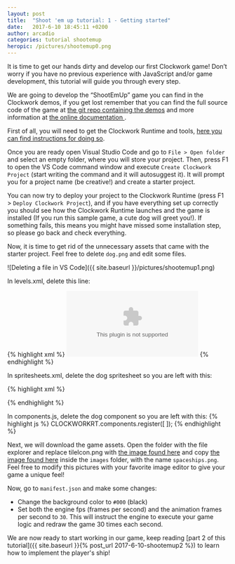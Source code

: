 ```yaml
---
layout: post
title:  "Shoot 'em up tutorial: 1 - Getting started"
date:   2017-6-10 18:45:11 +0200
author: arcadio
categories: tutorial shootemup
heropic: /pictures/shootemup0.png
---
```


It is time to get our hands dirty and develop our first Clockwork game! Don’t worry if you have no previous experience with JavaScript and/or game development, this tutorial will guide you through every step.

We are going to develop the “ShootEmUp” game you can find in the Clockwork demos, if you get lost remember that you can find the full source code of the game at [the git repo containing the demos](https://github.com/ClockworkDev/ClockworkDemos/tree/master/ShootEmUp) and more information at [the online documentation ](http://clockwork.js.org/documentation.html). 

First of all, you will need to get the Clockwork Runtime and tools, [here you can find instructions for doing so](http://clockwork.js.org/getstarted.html).

Once you are ready open Visual Studio Code and go to `File > Open folder` and select an empty folder, where you will store your project. Then, press F1 to open the VS Code command window and execute `Create Clockwork Project` (start writing the command and it will autosuggest it). It will prompt you for a project name (be creative!) and create a starter project.

You can now try to deploy your project to the Clockwork Runtime (press F1 > `Deploy Clockwork Project`), and if you have everything set up correctly you should see how the Clockwork Runtime launches and the game is installed (If you run this sample game, a cute dog will greet you!). If something fails, this means you might have missed some installation step, so please go back and check everything.

Now, it is time to get rid of the unnecessary assets that came with the starter project. Feel free to delete `dog.png` and edit some files.

![Deleting a file in VS Code]({{ site.baseurl }}/pictures/shootemup1.png)

In levels.xml, delete this line:

{% highlight xml %}
<object name="JakeTheDog" type="talkingDog" x="200" y="200" ></object>
{% endhighlight %}

In spritesheets.xml, delete the dog spritesheet so you are left with this:

{% highlight xml %}
<?xml version="1.0" encoding="utf-8"?>
<spritesheets>
</spritesheets>
{% endhighlight %}


In components.js, delete the dog component so you are left with this:
{% highlight js %}
CLOCKWORKRT.components.register([
]);
{% endhighlight %}


Next, we will download the game assets. Open the folder with the file explorer and replace tileIcon.png with [the image found here](https://raw.githubusercontent.com/ClockworkDev/ClockworkDemos/master/ShootEmUp/gameFiles/tileIcon.png)  and copy [the image found here](https://raw.githubusercontent.com/ClockworkDev/ClockworkDemos/master/ShootEmUp/gameFiles/images/spaceships.png) inside the `images` folder, with the name `spaceships.png`. Feel free to modify this pictures with your favorite image editor to give your game a unique feel!

Now, go to `manifest.json` and make some changes:

  - Change the background color to `#000` (black)
  - Set both the engine fps (frames per second) and the animation frames per second to `30`. This will instruct the engine to execute your game logic and redraw the game 30 times each second.


We are now ready to start working in our game, keep reading [part 2 of this tutorial]({{ site.baseurl }}{% post_url 2017-6-10-shootemup2 %}) to learn how to implement the player's ship!